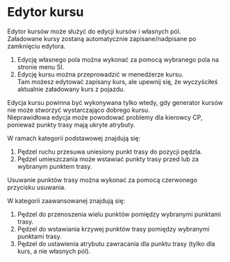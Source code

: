 # Edytor kursu

  
Edytor kursów może służyć do edycji kursów i własnych pól.  
Załadowane kursy zostaną automatycznie zapisane/nadpisane po zamknięciu edytora.  
  
1) Edycję własnego pola można wykonać za pomocą wybranego pola na stronie menu SI.  
2) Edycję kursu można przeprowadzić w menedżerze kursu.   
   Tam możesz edytować zapisany kurs, ale upewnij się, że wyczyściłeś aktualnie załadowany kurs z pojazdu.  
  
Edycja kursu powinna być wykonywana tylko wtedy, gdy generator kursów nie może stworzyć wystarczająco dobrego kursu.  
Nieprawidłowa edycja może powodować problemy dla kierowcy CP, ponieważ punkty trasy mają ukryte atrybuty.  


  
W ramach kategorii podstawowej znajdują się:  
1) Pędzel ruchu przesuwa uniesiony punkt trasy do pozycji pędzla.  
2) Pędzel umieszczania może wstawiać punkty trasy przed lub za wybranym punktem trasy.  
  
Usuwanie punktów trasy można wykonać za pomocą czerwonego przycisku usuwania.  


  
W kategorii zaawansowanej znajdują się:  
1) Pędzel do przenoszenia wielu punktów pomiędzy wybranymi punktami trasy.  
2) Pędzel do wstawiania krzywej punktów trasy pomiędzy wybranymi punktami trasy.  
3) Pędzel do ustawienia atrybutu zawracania dla punktu trasy (tylko dla kurs, a nie własnych pól).  



